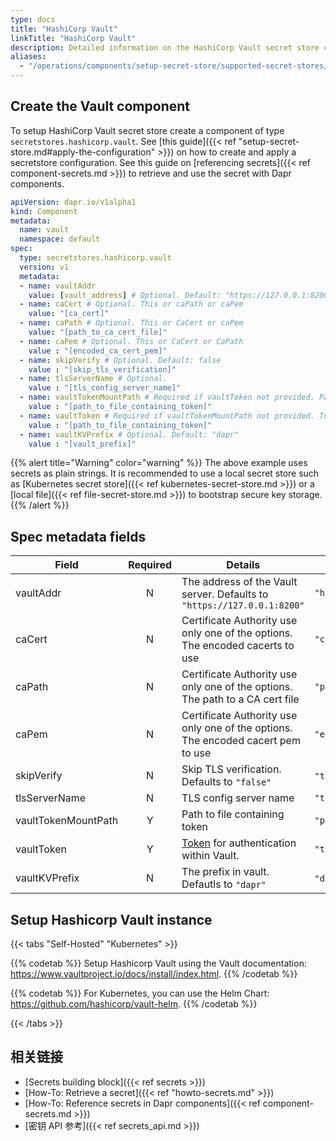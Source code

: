 ```yaml
---
type: docs
title: "HashiCorp Vault"
linkTitle: "HashiCorp Vault"
description: Detailed information on the HashiCorp Vault secret store component
aliases:
  - "/operations/components/setup-secret-store/supported-secret-stores/hashicorp-vault/"
---
```


## Create the Vault component

To setup HashiCorp Vault secret store create a component of type `secretstores.hashicorp.vault`. See [this guide]({{< ref "setup-secret-store.md#apply-the-configuration" >}}) on how to create and apply a secretstore configuration. See this guide on [referencing secrets]({{< ref component-secrets.md >}}) to retrieve and use the secret with Dapr components.

```yaml
apiVersion: dapr.io/v1alpha1
kind: Component
metadata:
  name: vault
  namespace: default
spec:
  type: secretstores.hashicorp.vault
  version: v1
  metadata:
  - name: vaultAddr
    value: [vault_address] # Optional. Default: "https://127.0.0.1:8200"
  - name: caCert # Optional. This or caPath or caPem
    value: "[ca_cert]"
  - name: caPath # Optional. This or CaCert or caPem
    value: "[path_to_ca_cert_file]"
  - name: caPem # Optional. This or CaCert or CaPath
    value : "[encoded_ca_cert_pem]"
  - name: skipVerify # Optional. Default: false
    value : "[skip_tls_verification]"
  - name: tlsServerName # Optional.
    value : "[tls_config_server_name]"
  - name: vaultTokenMountPath # Required if vaultToken not provided. Path to token file.
    value : "[path_to_file_containing_token]"
  - name: vaultToken # Required if vaultTokenMountPath not provided. Token value.
    value : "[path_to_file_containing_token]"
  - name: vaultKVPrefix # Optional. Default: "dapr"
    value : "[vault_prefix]"
```
{{% alert title="Warning" color="warning" %}}
The above example uses secrets as plain strings. It is recommended to use a local secret store such as [Kubernetes secret store]({{< ref kubernetes-secret-store.md >}}) or a [local file]({{< ref file-secret-store.md >}}) to bootstrap secure key storage.
{{% /alert %}}

## Spec metadata fields

| Field               | Required | Details                                                                                      | Example                    |
| ------------------- |:--------:| -------------------------------------------------------------------------------------------- | -------------------------- |
| vaultAddr           |    N     | The address of the Vault server. Defaults to `"https://127.0.0.1:8200"`                      | `"https://127.0.0.1:8200"` |
| caCert              |    N     | Certificate Authority use only one of the options. The encoded cacerts to use                | `"cacerts"`                |
| caPath              |    N     | Certificate Authority use only one of the options. The path to a CA cert file                | `"path/to/cacert/file"`    |
| caPem               |    N     | Certificate Authority use only one of the options. The encoded cacert pem to use             | `"encodedpem"`             |
| skipVerify          |    N     | Skip TLS verification. Defaults to `"false"`                                                 | `"true"`, `"false"`        |
| tlsServerName       |    N     | TLS config server name                                                                       | `"tls-server"`             |
| vaultTokenMountPath |    Y     | Path to file containing token                                                                | `"path/to/file"`           |
| vaultToken          |    Y     | [Token](https://learn.hashicorp.com/tutorials/vault/tokens) for authentication within Vault. | `"tokenValue"`             |
| vaultKVPrefix       |    N     | The prefix in vault. Defautls to `"dapr"`                                                    | `"dapr"`, `"myprefix"`     |

## Setup Hashicorp Vault instance

{{< tabs "Self-Hosted" "Kubernetes" >}}

{{% codetab %}}
Setup Hashicorp Vault using the Vault documentation: https://www.vaultproject.io/docs/install/index.html.
{{% /codetab %}}

{{% codetab %}}
For Kubernetes, you can use the Helm Chart: <https://github.com/hashicorp/vault-helm>.
{{% /codetab %}}

{{< /tabs >}}
## 相关链接
- [Secrets building block]({{< ref secrets >}})
- [How-To: Retrieve a secret]({{< ref "howto-secrets.md" >}})
- [How-To: Reference secrets in Dapr components]({{< ref component-secrets.md >}})
- [密钥 API 参考]({{< ref secrets_api.md >}})
